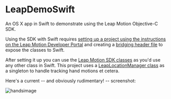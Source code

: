 LeapDemoSwift
=============

An OS X app in Swift to demonstrate using the Leap Motion Objective-C SDK.

Using the SDK with Swift requires [setting up a project using the instructions on the Leap Motion Developer Portal](https://developer.leapmotion.com/documentation/objc/devguide/Project_Setup.html) and creating a [bridging header file](https://github.com/kellyi/LeapDemoSwift/blob/master/LeapDemoSwift/LeapDemoSwift-Bridging-Header.h) to expose the classes to Swift.

After setting it up you can use the [Leap Motion SDK classes](https://developer.leapmotion.com/documentation/objc/api/Leap_Classes.html) as you'd use any other class in Swift. This project uses a [LeapLocationManager class](https://github.com/kellyi/LeapDemoSwift/blob/master/LeapDemoSwift/LeapMotionManager.swift) as a singleton to handle tracking hand motions et cetera.

Here's a current -- and obviously rudimentary! -- screenshot:

![handsimage](https://github.com/kellyi/LeapDemoSwift/blob/master/hands.gif)

